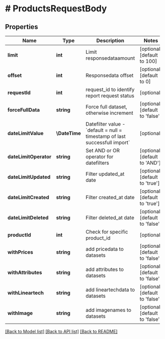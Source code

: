 # # ProductsRequestBody

## Properties

Name | Type | Description | Notes
------------ | ------------- | ------------- | -------------
**limit** | **int** | Limit responsedataamount | [optional] [default to 100]
**offset** | **int** | Responsedata offset | [optional] [default to 0]
**requestId** | **int** | request_id to identify report request status | [optional]
**forceFullData** | **string** | Force full dataset, otherwise increment | [optional] [default to 'false']
**dateLimitValue** | **\DateTime** | Datefilter value - &#x60;default &#x3D; null &#x3D; timestamp of last successfull import&#x60; | [optional]
**dateLimitOperator** | **string** | Set AND or OR operator for datefilters | [optional] [default to 'AND']
**dateLimitUpdated** | **string** | Filter updated_at date | [optional] [default to 'true']
**dateLimitCreated** | **string** | Filter created_at date | [optional] [default to 'true']
**dateLimitDeleted** | **string** | Filter deleted_at date | [optional] [default to 'false']
**productId** | **int** | Check for specific product_id | [optional]
**withPrices** | **string** | add pricedata to datasets | [optional] [default to 'false']
**withAttributes** | **string** | add attributes to datasets | [optional] [default to 'false']
**withLineartech** | **string** | add lineartechdata to datasets | [optional] [default to 'false']
**withImage** | **string** | add imagenames to datasets | [optional] [default to 'false']

[[Back to Model list]](../../README.md#models) [[Back to API list]](../../README.md#endpoints) [[Back to README]](../../README.md)
